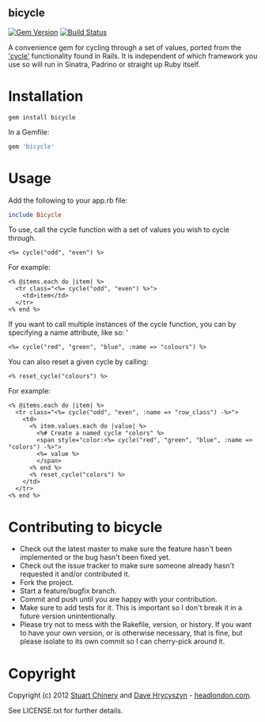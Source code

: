 bicycle
-------

[![Gem Version](https://badge.fury.io/rb/bicycle.png)](http://badge.fury.io/rb/bicycle) [![Build Status](https://secure.travis-ci.org/sleepingstu/bicycle.png)](http://travis-ci.org/sleepingstu/bicycle)

A convenience gem for cycling through a set of values, ported from the ['cycle'](http://api.rubyonrails.org/classes/ActionView/Helpers/TextHelper.html#method-i-cycle) functionality found in Rails. It is independent of which framework you use so will run in Sinatra, Padrino or straight up Ruby itself.

Installation
============

```
gem install bicycle
```

In a Gemfile:

```ruby
gem 'bicycle'
```

Usage
=====

Add the following to your app.rb file:

```ruby
include Bicycle
```

To use, call the cycle function with a set of values you wish to cycle through.

```erb
<%= cycle("odd", "even") %>
```

For example:

```erb
<% @items.each do |item| %>
  <tr class="<%= cycle("odd", "even") %>">
    <td>item</td>
  </tr>
<% end %>
```

If you want to call multiple instances of the cycle function, you can by specifying a name attribute, like so: '

```erb
<%= cycle("red", "green", "blue", :name => "colours") %>
```

You can also reset a given cycle by calling:

```erb
<% reset_cycle("colours") %>
```

For example:

```erb
<% @items.each do |item| %>
  <tr class="<%= cycle("odd", "even", :name => "row_class") -%>">
    <td>
      <% item.values.each do |value| %>
        <%# Create a named cycle "colors" %>
        <span style="color:<%= cycle("red", "green", "blue", :name => "colors") -%>">
        <%= value %>
        </span>
      <% end %>
      <% reset_cycle("colors") %>
    </td>
  </tr>
<% end %>
```

Contributing to bicycle
=======================

* Check out the latest master to make sure the feature hasn't been implemented or the bug hasn't been fixed yet.
* Check out the issue tracker to make sure someone already hasn't requested it and/or contributed it.
* Fork the project.
* Start a feature/bugfix branch.
* Commit and push until you are happy with your contribution.
* Make sure to add tests for it. This is important so I don't break it in a future version unintentionally.
* Please try not to mess with the Rakefile, version, or history. If you want to have your own version, or is otherwise necessary, that is fine, but please isolate to its own commit so I can cherry-pick around it.

Copyright
=========

Copyright (c) 2012 [Stuart Chinery](http://www.headlondon.com/who-we-are#stuart-chinery) and [Dave Hrycyszyn](http://www.headlondon.com/who-we-are#david-hrycyszyn) - [headlondon.com](http://www.headlondon.com).

See LICENSE.txt for further details.